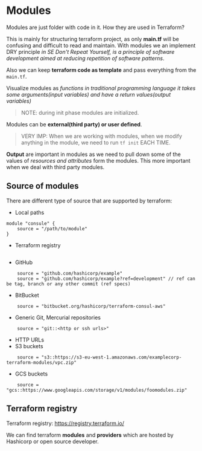 # Modules

Modules are just folder with code in it. How they are used in Terraform?

This is mainly for structuring terraform project, as only **main.tf** will be confusing and difficult to read and maintain. With modules we an implement DRY principle *in SE Don't Repeat Yourself, is a principle of software development aimed at reducing repetition of software patterns*.

Also we can keep **terraform code as template** and pass everything from the `main.tf`.

Visualize modules as *functions in traditional programming language it takes some arguments(input variables) and have a return values(output variables)*

> NOTE: during init phase modules are initialized.

Modules can be **external(third party) or user defined**.

> VERY IMP: When we are working with modules, when we modify anything in the module, we need to run `tf init` EACH TIME.

**Output** are important in modules as we need to pull down some of the values of *resources and attributes* form the modules. This more important when we deal with third party modules.

## Source of modules

There are different type of source that are supported by terraform:

- Local paths

```hcl
module "consule" {
    source = "/path/to/module"
}
```

- Terraform registry

```hcl

```

- GitHub

```hcl
    source = "github.com/hashicorp/example"
    source = "github.com/hashicorp/example?ref=development" // ref can be tag, branch or any other commit (ref specs)
```

- BitBucket

```hcl
    source = "bitbucket.org/hashicorp/terraform-consul-aws"
```

- Generic Git, Mercurial repositories

```hcl
    source = "git::<http or ssh urls>"
```

- HTTP URLs
- S3 buckets

```hcl
    source = "s3::https://s3-eu-west-1.amazonaws.com/examplecorp-terraform-modules/vpc.zip"
```

- GCS buckets

```hcl
    source = "gcs::https://www.googleapis.com/storage/v1/modules/foomodules.zip"
```

## Terraform registry

Terraform registry: https://registry.terraform.io/

We can find terraform **modules** and **providers** which are hosted by Hashicorp or open source developer.
